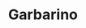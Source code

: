 ---
title: "Garbarino"
url: /ciudad-autonoma-de-buenos-aires/garbarino-avenida-rivadavia/
shop: Elektronik
---
